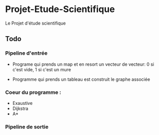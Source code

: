 # Projet-Etude-Scientifique
Le Projet d'étude scientifique 

## Todo 
### Pipeline d'entrée 
- Programe qui prends un map et en resort un vecteur de vecteur: 0 si c'est vide, 1 si c'est un mure
  
- Programme qui prends un tableau est construit le graphe associée

### Coeur du programme :
- Exaustive
- Dijkstra
- A*

### Pipeline de sortie
